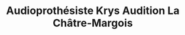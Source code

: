 ---
title: "Audioprothésiste Krys Audition La Châtre-Margois"
url: /la-chatre/audioprothesiste-krys-audition-la-chatre-margois/
shop: opticien
---